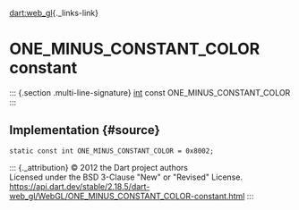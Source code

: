 [dart:web\_gl](../../dart-web_gl/dart-web_gl-library){._links-link}

ONE\_MINUS\_CONSTANT\_COLOR constant
====================================

::: {.section .multi-line-signature}
[int](../../dart-core/int-class) const ONE\_MINUS\_CONSTANT\_COLOR
:::

Implementation {#source}
--------------

``` {.language-dart data-language="dart"}
static const int ONE_MINUS_CONSTANT_COLOR = 0x8002;
```

::: {._attribution}
© 2012 the Dart project authors\
Licensed under the BSD 3-Clause \"New\" or \"Revised\" License.\
<https://api.dart.dev/stable/2.18.5/dart-web_gl/WebGL/ONE_MINUS_CONSTANT_COLOR-constant.html>
:::
